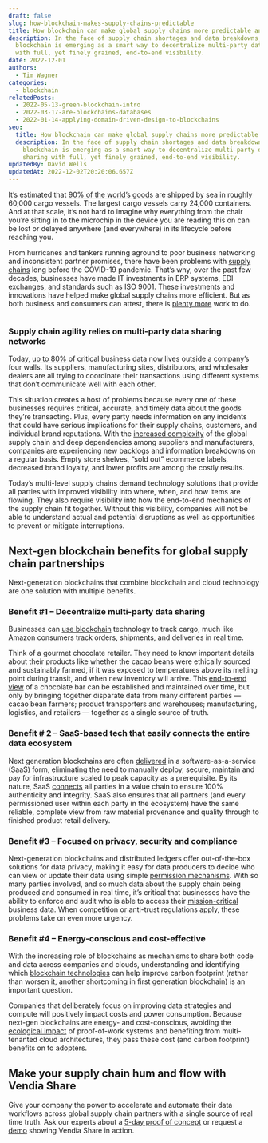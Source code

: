 ```yaml
---
draft: false
slug: how-blockchain-makes-supply-chains-predictable
title: How blockchain can make global supply chains more predictable and efficient
description: In the face of supply chain shortages and data breakdowns, next-gen
  blockchain is emerging as a smart way to decentralize multi-party data sharing
  with full, yet finely grained, end-to-end visibility.
date: 2022-12-01
authors:
  - Tim Wagner
categories:
  - blockchain
relatedPosts:
  - 2022-05-13-green-blockchain-intro
  - 2022-03-17-are-blockchains-databases
  - 2022-01-14-applying-domain-driven-design-to-blockchains
seo:
  title: How blockchain can make global supply chains more predictable and efficient
  description: In the face of supply chain shortages and data breakdowns, next-gen
    blockchain is emerging as a smart way to decentralize multi-party data
    sharing with full, yet finely grained, end-to-end visibility.
updatedBy: David Wells
updatedAt: 2022-12-02T20:20:06.657Z
---
```


It’s estimated that [90% of the world’s goods](https://www.weforum.org/agenda/2021/10/global-shortagof-shipping-containers/) are shipped by sea in roughly 60,000 cargo vessels. The largest cargo vessels carry 24,000 containers. And at that scale, it’s not hard to imagine why everything from the chair you’re sitting in to the microchip in the device you are reading this on can be lost or delayed anywhere (and everywhere) in its lifecycle before reaching you.

From hurricanes and tankers running aground to poor business networking and inconsistent partner promises, there have been problems with [supply chains](https://venturebeat.com/datadecisionmakers/using-supply-chain-data-for-better-decision-making/) long before the COVID-19 pandemic. That’s why, over the past few decades, businesses have made IT investments in ERP systems, EDI exchanges, and standards such as ISO 9001. These investments and innovations have helped make global supply chains more efficient. But as both business and consumers can attest, there is [plenty more](https://www.vendia.com/blog/are-blockchains-databases) work to do.

![]()

### Supply chain agility relies on multi-party data sharing networks

Today, [up to 80%](https://www.authentic-grp.com/wp-content/uploads/2021/04/Why-supply-chain-digitization-is-no-longer-optional_Infor_Authentic.pdf) of critical business data now lives outside a company’s four walls. Its suppliers, manufacturing sites, distributors, and wholesaler dealers are all trying to coordinate their transactions using different systems that don’t communicate well with each other. 

This situation creates a host of problems because every one of these businesses requires critical, accurate, and timely data about the goods they’re transacting. Plus, every party needs information on any incidents that could have serious implications for their supply chains, customers, and individual brand reputations. With the [increased complexity](https://www.vendia.com/blog/why-is-supply-chain-visibility-important) of the global supply chain and deep dependencies among suppliers and manufacturers, companies are experiencing new backlogs and information breakdowns on a regular basis. Empty store shelves, “sold out” ecommerce labels, decreased brand loyalty, and lower profits are among the costly results.

Today’s multi-level supply chains demand technology solutions that provide all parties with improved visibility into where, when, and how items are flowing. They also require visibility into how the end-to-end mechanics of the supply chain fit together. Without this visibility, companies will not be able to understand actual and potential disruptions as well as opportunities to prevent or mitigate interruptions.

## Next-gen blockchain benefits for global supply chain partnerships

Next-generation blockchains that combine blockchain and cloud technology are one solution with multiple benefits.

### Benefit #1 – Decentralize multi-party data sharing

Businesses can [use blockchain](https://www.vendia.com/blockchain) technology to track cargo, much like Amazon consumers track orders, shipments, and deliveries in real time. 

Think of a gourmet chocolate retailer. They need to know important details about their products like whether the cacao beans were ethically sourced and sustainably farmed, if it was exposed to temperatures above its melting point during transit, and when new inventory will arrive. This [end-to-end view](https://www.vendia.com/blog/3-core-use-cases-for-vendia-share-in-the-semiconductor-industry) of a chocolate bar can be established and maintained over time, but only by bringing together disparate data from many different parties — cacao bean farmers; product transporters and warehouses; manufacturing, logistics, and retailers — together as a single source of truth. 

### Benefit # 2 – SaaS-based tech that easily connects the entire data ecosystem

Next generation blockchains are often [delivered](https://www.vendia.com/case-studies/slalom) in a software-as-a-service (SaaS) form, eliminating the need to manually deploy, secure, maintain and pay for infrastructure scaled to peak capacity as a prerequisite. By its nature, SaaS [connects](https://www.vendia.com/blog/codeless-apis) all parties in a value chain to ensure 100% authenticity and integrity. SaaS also ensures that all partners (and every permissioned user within each party in the ecosystem) have the same reliable, complete view from raw material provenance and quality through to finished product retail delivery.

### Benefit #3 – Focused on privacy, security and compliance

Next-generation blockchains and distributed ledgers offer out-of-the-box solutions for data privacy, making it easy for data producers to decide who can view or update their data using simple [permission mechanisms](https://www.vendia.com/blog/sharing-data-with-fine-grained-control). With so many parties involved, and so much data about the supply chain being produced and consumed in real time, it’s critical that businesses have the ability to enforce and audit who is able to access their [mission-critical](https://www.vendia.com/blog/api-security-graphql) business data. When competition or anti-trust regulations apply, these problems take on even more urgency.

### Benefit #4 – Energy-conscious and cost-effective

With the increasing role of blockchains as mechanisms to share both code and data across companies and clouds, understanding and identifying which [blockchain technologies](vendia.com/product) can help improve carbon footprint (rather than worsen it, another shortcoming in first generation blockchain) is an important question. 

Companies that deliberately focus on improving data strategies and compute will positively impact costs and power consumption. Because next-gen blockchains are energy- and cost-conscious, avoiding the [ecological impact](https://www.vendia.com/blog/vendia-green-blockchain) of proof-of-work systems and benefiting from multi-tenanted cloud architectures, they pass these cost (and carbon footprint) benefits on to adopters.

## Make your supply chain hum and flow with Vendia Share

Give your company the power to accelerate and automate their data workflows across global supply chain partners with a single source of real time truth. Ask our experts about a [5-day proof of concept](vendia.com/poc) or request a [demo](vendia.com/contact-us) showing Vendia Share in action.